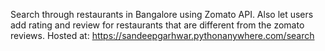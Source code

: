 Search through restaurants in Bangalore using Zomato API. Also let users add rating and review for restaurants that are different from the zomato reviews.
Hosted at: https://sandeepgarhwar.pythonanywhere.com/search
